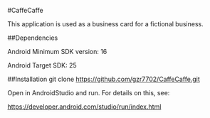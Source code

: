 #CaffeCaffe

This application is used as a business card for a fictional business.

##Dependencies

Android Minimum SDK version: 16

Android Target SDK: 25

##Installation
git clone https://github.com/gzr7702/CaffeCaffe.git

Open in AndroidStudio and run. For details on this, see:

https://developer.android.com/studio/run/index.html
